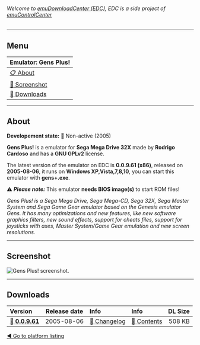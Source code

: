 ###### Welcome to [emuDownloadCenter (EDC)](https://github.com/PhoenixInteractiveNL/emuDownloadCenter/wiki/), EDC is a side project of [emuControlCenter](https://github.com/PhoenixInteractiveNL/emuControlCenter/wiki/)
***
## Menu
| **Emulator: Gens Plus!** |
|:---------|
| [:clipboard: About](#about) |
| [:sunrise: Screenshot](#screenshot) |
| [:floppy_disk: Downloads](#downloads) |
***
## About
**Developement state:** :red_circle: Non-active (2005)

**Gens Plus!** is a emulator for **Sega Mega Drive 32X** made by **Rodrigo Cardoso** and has a **GNU GPLv2** license.

The latest version of the emulator on EDC is **0.0.9.61 (x86)**, released on **2005-08-06**, it runs on **Windows XP,Vista,7,8,10**, you can start this emulator with **gens+.exe**.

:warning: _**Please note:**_ This emulator **needs BIOS image(s)** to start ROM files!

_Gens Plus! is a Sega Mega Drive, Sega Mega-CD, Sega 32X, Sega Master System and Sega Game Gear emulator based on the Genesis emulator Gens. It has many optimizations and new features, like new software graphics filters, new sound effects, support for cheats files, support for joysticks with axes, Master System/Game Gear emulation and new screen resolutions._
***
## Screenshot
![](https://raw.githubusercontent.com/PhoenixInteractiveNL/emuDownloadCenter/master/hooks/gensplus/emulator_screenshot_01.jpg "Gens Plus! screenshot.")
***
## Downloads
| Version  | Release date  | Info       | Info       | DL Size    |
|:---------|:-------------:|:-----------|:-----------|-----------:|
| [:floppy_disk: **0.0.9.61**](https://github.com/PhoenixInteractiveNL/edc-repo0001/raw/master/gensplus/0.0.9.61.7z) | 2005-08-06 | [:page_facing_up: Changelog](https://github.com/PhoenixInteractiveNL/edc-repo0001/blob/master/gensplus/0.0.9.61_changelog.txt) | [:mag_right: Contents](https://github.com/PhoenixInteractiveNL/edc-repo0001/blob/master/gensplus/0.0.9.61_contents.txt) | 508 KB |

[:arrow_backward: Go to platform listing](https://github.com/PhoenixInteractiveNL/emuDownloadCenter/wiki/EDC-Platform-List)
